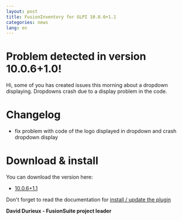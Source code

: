 ```yaml
---
layout: post
title: FusionInventory for GLPI 10.0.6+1.1
categories: news
lang: en
---
```


# Problem detected in version 10.0.6+1.0!

Hi, some of you has created issues this morning about a dropdown displaying.
Dropdowns crash due to a display problem in the code. 

# Changelog

* fix problem with code of the logo displayed in dropdown and crash dropdown display


# Download & install

You can download the version here: 

* [10.0.6+1.1](https://github.com/fusioninventory/fusioninventory-for-glpi/releases/tag/glpi10.0.6%2B1.1)


Don't forget to read the documentation for [install / update the plugin](https://documentation.fusioninventory.org/%20FusionInventory_for_GLPI/%20%20Installation%20%26%20update/1.installation/)


**David Durieux - FusionSuite project leader**
